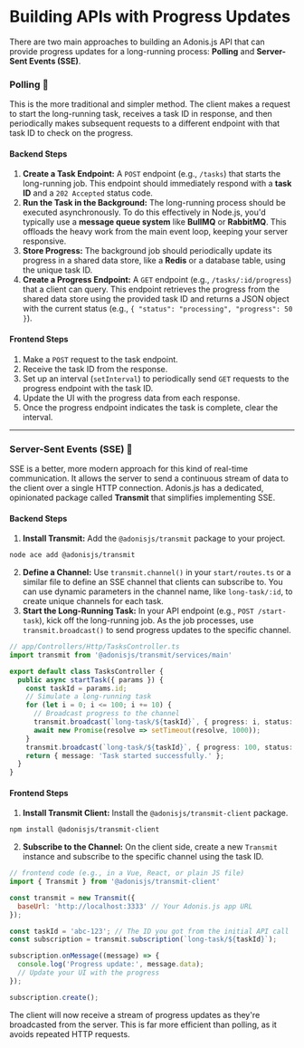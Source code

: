# Building APIs with Progress Updates

There are two main approaches to building an Adonis.js API that can provide progress updates for a long-running process: **Polling** and **Server-Sent Events (SSE)**.

### Polling 🔄

This is the more traditional and simpler method. The client makes a request to start the long-running task, receives a task ID in response, and then periodically makes subsequent requests to a different endpoint with that task ID to check on the progress.

#### Backend Steps

1.  **Create a Task Endpoint:** A `POST` endpoint (e.g., `/tasks`) that starts the long-running job. This endpoint should immediately respond with a **task ID** and a `202 Accepted` status code.
2.  **Run the Task in the Background:** The long-running process should be executed asynchronously. To do this effectively in Node.js, you'd typically use a **message queue system** like **BullMQ** or **RabbitMQ**. This offloads the heavy work from the main event loop, keeping your server responsive.
3.  **Store Progress:** The background job should periodically update its progress in a shared data store, like a **Redis** or a database table, using the unique task ID.
4.  **Create a Progress Endpoint:** A `GET` endpoint (e.g., `/tasks/:id/progress`) that a client can query. This endpoint retrieves the progress from the shared data store using the provided task ID and returns a JSON object with the current status (e.g., `{ "status": "processing", "progress": 50 }`).

#### Frontend Steps

1.  Make a `POST` request to the task endpoint.
2.  Receive the task ID from the response.
3.  Set up an interval (`setInterval`) to periodically send `GET` requests to the progress endpoint with the task ID.
4.  Update the UI with the progress data from each response.
5.  Once the progress endpoint indicates the task is complete, clear the interval.

-----

### Server-Sent Events (SSE) 🚀

SSE is a better, more modern approach for this kind of real-time communication. It allows the server to send a continuous stream of data to the client over a single HTTP connection. Adonis.js has a dedicated, opinionated package called **Transmit** that simplifies implementing SSE.

#### Backend Steps

1.  **Install Transmit:** Add the `@adonisjs/transmit` package to your project.

<!-- end list -->

```bash
node ace add @adonisjs/transmit
```

2.  **Define a Channel:** Use `transmit.channel()` in your `start/routes.ts` or a similar file to define an SSE channel that clients can subscribe to. You can use dynamic parameters in the channel name, like `long-task/:id`, to create unique channels for each task.
3.  **Start the Long-Running Task:** In your API endpoint (e.g., `POST /start-task`), kick off the long-running job. As the job processes, use `transmit.broadcast()` to send progress updates to the specific channel.

<!-- end list -->

```typescript
// app/Controllers/Http/TasksController.ts
import transmit from '@adonisjs/transmit/services/main'

export default class TasksController {
  public async startTask({ params }) {
    const taskId = params.id;
    // Simulate a long-running task
    for (let i = 0; i <= 100; i += 10) {
      // Broadcast progress to the channel
      transmit.broadcast(`long-task/${taskId}`, { progress: i, status: 'processing' });
      await new Promise(resolve => setTimeout(resolve, 1000));
    }
    transmit.broadcast(`long-task/${taskId}`, { progress: 100, status: 'completed' });
    return { message: 'Task started successfully.' };
  }
}
```

#### Frontend Steps

1.  **Install Transmit Client:** Install the `@adonisjs/transmit-client` package.

<!-- end list -->

```bash
npm install @adonisjs/transmit-client
```

2.  **Subscribe to the Channel:** On the client side, create a new `Transmit` instance and subscribe to the specific channel using the task ID.

<!-- end list -->

```javascript
// frontend code (e.g., in a Vue, React, or plain JS file)
import { Transmit } from '@adonisjs/transmit-client'

const transmit = new Transmit({
  baseUrl: 'http://localhost:3333' // Your Adonis.js app URL
});

const taskId = 'abc-123'; // The ID you got from the initial API call
const subscription = transmit.subscription(`long-task/${taskId}`);

subscription.onMessage((message) => {
  console.log('Progress update:', message.data);
  // Update your UI with the progress
});

subscription.create();
```

The client will now receive a stream of progress updates as they're broadcasted from the server. This is far more efficient than polling, as it avoids repeated HTTP requests.